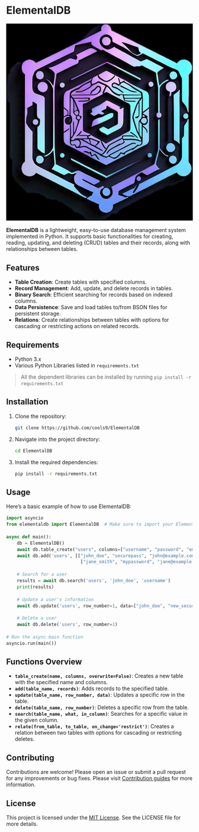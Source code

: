 # ElementalDB

![ElementalDB Diagram](ElementalDB.jpg)

**ElementalDB** is a lightweight, easy-to-use database management system implemented in Python. It supports basic functionalities for creating, reading, updating, and deleting (CRUD) tables and their records, along with relationships between tables.

## Features

- **Table Creation**: Create tables with specified columns.
- **Record Management**: Add, update, and delete records in tables.
- **Binary Search**: Efficient searching for records based on indexed columns.
- **Data Persistence**: Save and load tables to/from BSON files for persistent storage.
- **Relations**: Create relationships between tables with options for cascading or restricting actions on related records.

## Requirements

- Python 3.x
- Various Python Libraries listed in `requirements.txt`

> All the dependent libraries can be installed by running `pip install -r requirements.txt`

## Installation

1. Clone the repository:

   ```bash
   git clone https://github.com/cools9/ElementalDB
   ```

2. Navigate into the project directory:

   ```bash
   cd ElementalDB
   ```

3. Install the required dependencies:

   ```bash
   pip install -r requirements.txt
   ```

## Usage

Here’s a basic example of how to use ElementalDB:

```python
import asyncio
from elementaldb import ElementalDB  # Make sure to import your ElementalDB class

async def main():
    db = ElementalDB()
    await db.table_create("users", columns=["username", "password", "email"])
    await db.add('users', [["john_doe", "securepass", "john@example.com"],
                            ["jane_smith", "mypassword", "jane@example.com"]])

    # Search for a user
    results = await db.search('users', 'john_doe', 'username')
    print(results)

    # Update a user's information
    await db.update('users', row_number=1, data=["john_doe", "new_securepass", "john_new@example.com"])

    # Delete a user
    await db.delete('users', row_number=1)

# Run the async main function
asyncio.run(main())
```

## Functions Overview

- **`table_create(name, columns, overwrite=False)`**: Creates a new table with the specified name and columns.
- **`add(table_name, records)`**: Adds records to the specified table.
- **`update(table_name, row_number, data)`**: Updates a specific row in the table.
- **`delete(table_name, row_number)`**: Deletes a specific row from the table.
- **`search(table_name, what, in_column)`**: Searches for a specific value in the given column.
- **`relate(from_table, to_table, on_change='restrict')`**: Creates a relation between two tables with options for cascading or restricting deletes.

## Contributing

Contributions are welcome! Please open an issue or submit a pull request for any improvements or bug fixes.
Please visit [Contribution guides](CONTRIBUTING.md) for more information.

## License

This project is licensed under the [MIT License](LICENSE). See the LICENSE file for more details.
